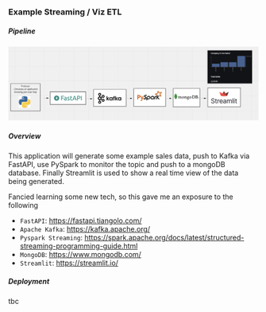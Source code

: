 ### Example Streaming / Viz ETL


##### Pipeline
![pipeline](pipeline.png)

##### Overview

This application will generate some example sales data, push to Kafka via FastAPI, use PySpark to monitor the topic and push to a mongoDB database.  Finally Streamlit is used to show a real time view of the data being generated.


Fancied learning some new tech, so this gave me an exposure to the following
- `FastAPI`: https://fastapi.tiangolo.com/
- `Apache Kafka`: https://kafka.apache.org/
- `Pyspark Streaming`: https://spark.apache.org/docs/latest/structured-streaming-programming-guide.html
- `MongoDB`: https://www.mongodb.com/
- `Streamlit`: https://streamlit.io/

##### Deployment

tbc